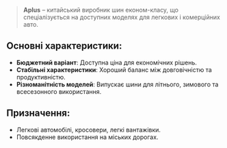 > **Aplus** – китайський виробник шин економ-класу, що спеціалізується на доступних моделях для легкових і комерційних авто.

## Основні характеристики:

- **Бюджетний варіант**: Доступна ціна для економічних рішень.
- **Стабільні характеристики**: Хороший баланс між довговічністю та продуктивністю.
- **Різноманітність моделей**: Випускає шини для літнього, зимового та всесезонного використання.

## Призначення:

- Легкові автомобілі, кросовери, легкі вантажівки.
- Повсякденне використання на міських дорогах.
